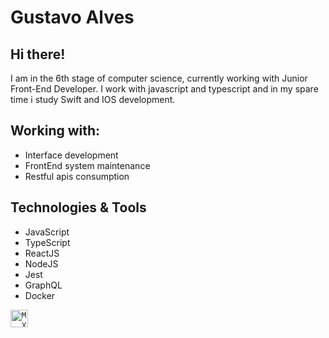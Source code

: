 # Gustavo Alves

## Hi there!

I am in the 6th stage of computer science, currently working with Junior Front-End Developer.
I work with javascript and typescript and in my spare time i study Swift and IOS development.

## Working with:

 * Interface development
 * FrontEnd system maintenance
 * Restful apis consumption

## Technologies & Tools

 * JavaScript
 * TypeScript
 * ReactJS
 * NodeJS
 * Jest
 * GraphQL
 * Docker

<a href="https://www.linkedin.com/in/gustavo-duarte-alves-6b5b701a5/">
  <code><img alt="My linkedin" width="28" src="https://cdn.worldvectorlogo.com/logos/linkedin-icon-2.svg" /></code>
</a>
